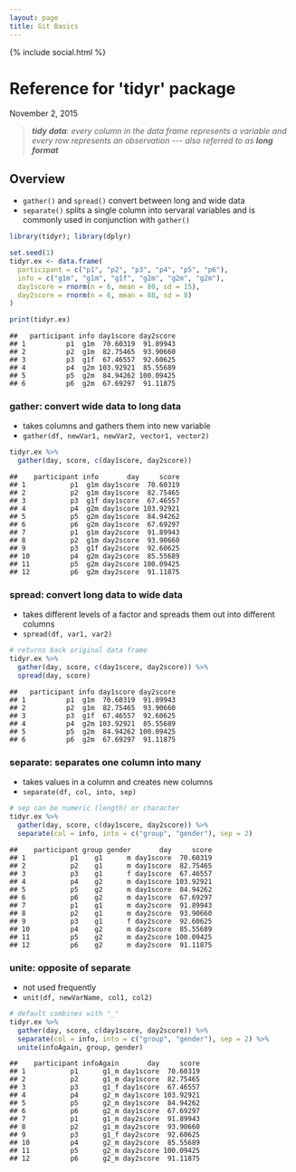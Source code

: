 ```yaml
---
layout: page
title: Git Basics
---
```


{% include social.html %}

# Reference for 'tidyr' package
November 2, 2015  

  > *__tidy data__: every column in the data frame represents a variable and every row represents an observation --- also referred to as __long format__*
  
  
## Overview

* `gather()` and `spread()` convert between long and wide data
* `separate()` splits a single column into servaral variables and is commonly used in conjunction with `gather()`


```r
library(tidyr); library(dplyr)

set.seed(1)
tidyr.ex <- data.frame(
  participant = c("p1", "p2", "p3", "p4", "p5", "p6"), 
  info = c("g1m", "g1m", "g1f", "g2m", "g2m", "g2m"),
  day1score = rnorm(n = 6, mean = 80, sd = 15), 
  day2score = rnorm(n = 6, mean = 88, sd = 8)
)
```


```r
print(tidyr.ex)
```

```
##   participant info day1score day2score
## 1          p1  g1m  70.60319  91.89943
## 2          p2  g1m  82.75465  93.90660
## 3          p3  g1f  67.46557  92.60625
## 4          p4  g2m 103.92921  85.55689
## 5          p5  g2m  84.94262 100.09425
## 6          p6  g2m  67.69297  91.11875
```

### gather: convert wide data to long data

* takes columns and gathers them into new variable
* `gather(df, newVar1, newVar2, vector1, vector2)`


```r
tidyr.ex %>%
  gather(day, score, c(day1score, day2score))
```

```
##    participant info       day     score
## 1           p1  g1m day1score  70.60319
## 2           p2  g1m day1score  82.75465
## 3           p3  g1f day1score  67.46557
## 4           p4  g2m day1score 103.92921
## 5           p5  g2m day1score  84.94262
## 6           p6  g2m day1score  67.69297
## 7           p1  g1m day2score  91.89943
## 8           p2  g1m day2score  93.90660
## 9           p3  g1f day2score  92.60625
## 10          p4  g2m day2score  85.55689
## 11          p5  g2m day2score 100.09425
## 12          p6  g2m day2score  91.11875
```


### spread: convert long data to wide data

* takes different levels of a factor and spreads them out into different columns
* `spread(df, var1, var2)`


```r
# returns back original data frame
tidyr.ex %>%
  gather(day, score, c(day1score, day2score)) %>%
  spread(day, score)
```

```
##   participant info day1score day2score
## 1          p1  g1m  70.60319  91.89943
## 2          p2  g1m  82.75465  93.90660
## 3          p3  g1f  67.46557  92.60625
## 4          p4  g2m 103.92921  85.55689
## 5          p5  g2m  84.94262 100.09425
## 6          p6  g2m  67.69297  91.11875
```


### separate: separates one column into many

* takes values in a column and creates new columns
* `separate(df, col, into, sep)`


```r
# sep can be numeric (length) or character
tidyr.ex %>%
  gather(day, score, c(day1score, day2score)) %>%
  separate(col = info, into = c("group", "gender"), sep = 2)
```

```
##    participant group gender       day     score
## 1           p1    g1      m day1score  70.60319
## 2           p2    g1      m day1score  82.75465
## 3           p3    g1      f day1score  67.46557
## 4           p4    g2      m day1score 103.92921
## 5           p5    g2      m day1score  84.94262
## 6           p6    g2      m day1score  67.69297
## 7           p1    g1      m day2score  91.89943
## 8           p2    g1      m day2score  93.90660
## 9           p3    g1      f day2score  92.60625
## 10          p4    g2      m day2score  85.55689
## 11          p5    g2      m day2score 100.09425
## 12          p6    g2      m day2score  91.11875
```


### unite: opposite of separate

* not used frequently
* `unit(df, newVarName, col1, col2)`


```r
# default combines with "_"
tidyr.ex %>%
  gather(day, score, c(day1score, day2score)) %>%
  separate(col = info, into = c("group", "gender"), sep = 2) %>%
  unite(infoAgain, group, gender)
```

```
##    participant infoAgain       day     score
## 1           p1      g1_m day1score  70.60319
## 2           p2      g1_m day1score  82.75465
## 3           p3      g1_f day1score  67.46557
## 4           p4      g2_m day1score 103.92921
## 5           p5      g2_m day1score  84.94262
## 6           p6      g2_m day1score  67.69297
## 7           p1      g1_m day2score  91.89943
## 8           p2      g1_m day2score  93.90660
## 9           p3      g1_f day2score  92.60625
## 10          p4      g2_m day2score  85.55689
## 11          p5      g2_m day2score 100.09425
## 12          p6      g2_m day2score  91.11875
```

